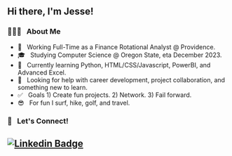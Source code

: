 ## Hi there, I'm Jesse!

### 👨🏼‍💻 &nbsp; About Me 

- 💼 &nbsp; Working Full-Time as a Finance Rotational Analyst @ Providence.
- 🎓 &nbsp; Studying Computer Science @ Oregon State, eta December 2023. 
- 🌱 &nbsp; Currently learning Python, HTML/CSS/Javascript, PowerBI, and Advanced Excel.
- 🤔 &nbsp; Looking for help with career development, project collaboration, and something new to learn.  
- ✅ &nbsp; Goals 1) Create fun projects. 2) Network. 3) Fail forward.
- 😎 &nbsp; For fun I surf, hike, golf, and travel.
### 🤝 &nbsp; Let's Connect! 

## [![Linkedin Badge](https://img.shields.io/badge/-LinkedIn-blue?style=flat-square&logo=Linkedin&logoColor=white&link=https://www.linkedin.com/in/jessecurran)](https://www.linkedin.com/in/jessecurran) 



